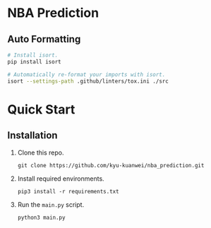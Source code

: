 # NBA Prediction

## Auto Formatting

```bash
# Install isort.
pip install isort

# Automatically re-format your imports with isort.
isort --settings-path .github/linters/tox.ini ./src
```

# Quick Start
## Installation
1. Clone this repo.

    `git clone https://github.com/kyu-kuanwei/nba_prediction.git`
2. Install required environments.

     `pip3 install -r requirements.txt`
3. Run the `main.py` script.

    `python3 main.py`
